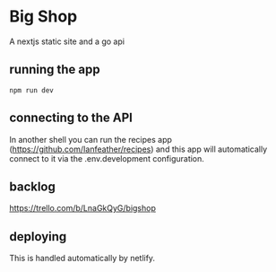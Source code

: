 # Big Shop

A nextjs static site and a go api

## running the app
```
npm run dev
```

## connecting to the API
In another shell you can run the recipes app (https://github.com/Ianfeather/recipes) and this app will automatically connect to it via the .env.development configuration.

## backlog
https://trello.com/b/LnaGkQyG/bigshop

## deploying
This is handled automatically by netlify.
